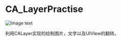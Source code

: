 # CA_LayerPractise
![Image text](http://raw.github.com/nuoyaneasy/CA_LayerPractise/master/ScreenShots/out.gif)

利用CALayer实现的绘制图片，文字以及UIVIew的翻转。
